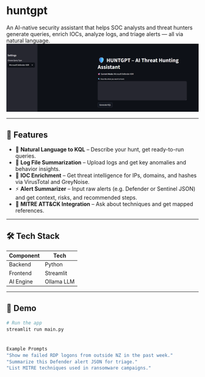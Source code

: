 # huntgpt
An AI-native security assistant that helps SOC analysts and threat hunters generate queries, enrich IOCs, analyze logs, and triage alerts — all via natural language.
![HUNTGPT Screenshot Placeholder](screenshot.png)

---

## 🚀 Features

- 💬 **Natural Language to KQL** – Describe your hunt, get ready-to-run queries.
- 🧠 **Log File Summarization** – Upload logs and get key anomalies and behavior insights.
- 🔎 **IOC Enrichment** – Get threat intelligence for IPs, domains, and hashes via VirusTotal and GreyNoise.
- ⚡ **Alert Summarizer** – Input raw alerts (e.g. Defender or Sentinel JSON) and get context, risks, and recommended steps.
- 🧭 **MITRE ATT&CK Integration** – Ask about techniques and get mapped references.

---

## 🛠️ Tech Stack

| Component       | Tech                         |
|----------------|------------------------------|
| Backend         | Python                       |
| Frontend        | Streamlit                    |
| AI Engine       | Ollama LLM                   |

---

## 🧪 Demo

```bash
# Run the app
streamlit run main.py


Example Prompts
"Show me failed RDP logons from outside NZ in the past week."
"Summarize this Defender alert JSON for triage."
"List MITRE techniques used in ransomware campaigns."
